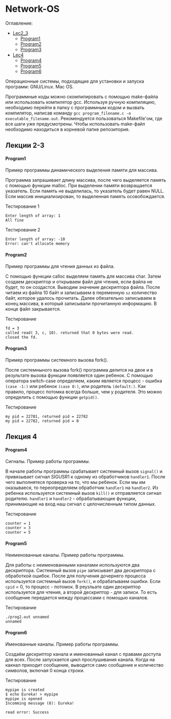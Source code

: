 # Network-OS
Оглавление:
+ [Lec2_3](#Lecture2_3)
  + [Program1](#Program1)
  + [Program2](#Program2)
  + [Program3](#Program3)
+ [Lec4](#Lecture4)
  + [Program4](#Program4)
  + [Program5](#Program5)
  + [Program6](#Program6)

Операционные системы, подходящие для установки и запуска программ:
 GNU/Linux.
 Mac OS.
 
Программные коды можно скомпилировать с помощью make-файла или использовать компилятор gcc. Используя ручную компиляцию, необходимо перейти в папку с программным кодом и вызвать компилятор, написав команду `gcc program_filename.c -o executable_filename.out`. Рекомендуется пользоваться Makefile'ом, где все шаги уже предусмотрены. Чтобы использовать make-файл необходимо находиться в корневой папке репозитория.

## <a name="Lecture2_3">Лекции 2-3</a>
#### <a name="Program1">Program1</a>  
Пример программы динамического выделения памяти для массива.

Программа запрашивает длину массива, после чего выделяется память с помощью функции malloc. При выделении памяти возвращается указатель. Если память не выделилась, то указатель будет равен NULL. Если массив инициализирован, то выделенная память осовобождается.  

Тестирование 1 
```
Enter length of array: 1  
All fine 
```
Тестирование 2 
```
Enter length of array: -10  
Error: can't allocate memory 
```

#### <a name="Program2">Program2</a>  
Пример программы для чтения данных из файла.  

C помощью функции calloc выделяем память для массива char. Затем создаем дескриптор и открываем файл для чтения, если файла не будет, то он создастся. Выводим значение дескриптора файла. После читаем из файла 10 байт и записываем в переменную `sz` количество байт, которое удалось прочитать. Далее обязательно записываем в конец массива, в который записывали прочитанную информацию. В конце файл закрывается.  

Тестирование 
```
fd = 3  
called read( 3, c, 10). returned that 0 bytes were read.  
closed the fd.  
```

#### <a name="Program3">Program3</a>  
Пример программы системного вызова fork().  

После системныного вызова fork() программа делится на двое и в результате вызова функции появляется один ребенок. С помощью оператора switch-case определяем, каким является процесс - ошибка `(case -1:)` или ребенок `(case 0:)`, или родитель `(default:)`. Как правило, процесс потомка всегда больше, чем у родителя. Это можно определить с помощью функции `getpid()`.

Тестирование 
```
my pid = 22781, returned pid = 22782
my pid = 22782, returned pid = 0
```

## <a name="Lecture4">Лекция 4</a>
#### <a name="Program4">Program4</a>  
Сигналы. Пример работы программы.

В начале работы программы срабатывает системный вызов `signal()` и привязывает сигнал SIGUSR1 к одному из обработчиков `handler1`. После чего выполнятеся проверка на то, что мы ребенок. Если мы им оказываеся, то переопределяем обработчик `handler1` на `handler2`. Из ребенка используется системный вызов `kill()` и отправляется сигнал родителю. `handler1` и `handler2` - обрабатывающие функции, принимающие на вход наш сигнал с целочисленным типом данных.

Тестирование  
```
counter = 1  
counter = 3  
counter = 5  
```

#### <a name="Program5">Program5</a>  
Неименованные каналы. Пример работы программы.

Для работы с неименованными каналами используются два дескриптора. Системный вызов `pipe` записывает два дескриптора с обработкой ошибок. После для получения дочернего процесса используется системный вызов `fork()`, и обрабатываем ошибки. Если `cpid` = 0, то процесс - потомок. В реузльате один дескриптор используется для чтения, а второй дескриптор - для записи. То есть сообщение передается между процессами с помощью каналов.

Тестирование 
```
./prog2.out unnamed
unnamed
```

#### <a name="Program6">Program6</a>  
Именованные каналы. Пример работы программы.

Создаём дескриптор канала и именованный канал с правами доступа для всех. После запускается цикл прослушивания канала. Когда на какнал приходит сообщение, выводится само сообщение и количество символов, включая 0 конца строки.

Тестирование 
```
mypipe is created  
$ echo Eureka! > mypipe  
mypipe is opened  
Incomming message (8): Eureka! 
  
read error: Success  
```
